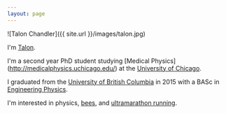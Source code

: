 ```yaml
---
layout: page
---
```


![Talon Chandler]({{ site.url }}/images/talon.jpg)

I'm [Talon](https://books.google.ca/books?id=hFfhrCWiLSMC&pg=PA107&dq=%22Just+at+that+moment+the+Lord+of+the+Eagles+swept+down+from+above,+seized+him+in+his+talons,+and+was+gone.%22&hl=en&sa=X&ei=hQSfVcSbJYy5-QHDjJnYBQ&ved=0CB0Q6AEwAA#v=onepage&q=%22Just%20at%20that%20moment%20the%20Lord%20of%20the%20Eagles%20swept%20down%20from%20above%2C%20seized%20him%20in%20his%20talons%2C%20and%20was%20gone.%22&f=false).

I'm a second year PhD student studying [Medical Physics]
(http://medicalphysics.uchicago.edu/) at the [University of
Chicago](http://www.uchicago.edu/).

I graduated from the [University of British Columbia](https://www.ubc.ca/) in
2015 with a BASc in [Engineering Physics](http://www.engphys.ubc.ca/).

I'm interested in physics, [bees](http://scandiahoney.com/),
and [ultramarathon running](http://ultrasignup.com/results_participant.aspx?fname=Talon&lname=Chandler).

